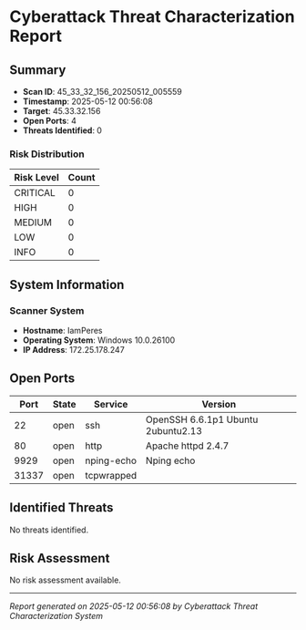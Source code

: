 # Cyberattack Threat Characterization Report

## Summary

- **Scan ID**: 45_33_32_156_20250512_005559
- **Timestamp**: 2025-05-12 00:56:08
- **Target**: 45.33.32.156
- **Open Ports**: 4
- **Threats Identified**: 0

### Risk Distribution

| Risk Level | Count |
| ---------- | ----- |
| CRITICAL | 0 |
| HIGH | 0 |
| MEDIUM | 0 |
| LOW | 0 |
| INFO | 0 |

## System Information

### Scanner System

- **Hostname**: IamPeres
- **Operating System**: Windows 10.0.26100
- **IP Address**: 172.25.178.247

## Open Ports

| Port | State | Service | Version |
| ---- | ----- | ------- | ------- |
| 22 | open | ssh | OpenSSH 6.6.1p1 Ubuntu 2ubuntu2.13 |
| 80 | open | http | Apache httpd 2.4.7 |
| 9929 | open | nping-echo | Nping echo  |
| 31337 | open | tcpwrapped |   |

## Identified Threats

No threats identified.

## Risk Assessment

No risk assessment available.

---
*Report generated on 2025-05-12 00:56:08 by Cyberattack Threat Characterization System*
